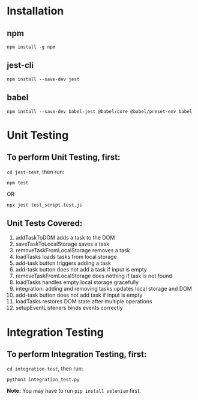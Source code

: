 # Installation

## npm

`npm install -g npm`

## jest-cli

`npm install --save-dev jest`

## babel

`npm install --save-dev babel-jest @babel/core @babel/preset-env babel`

# Unit Testing

## To perform Unit Testing, first:

`cd jest-test`, then run:

`npm test`

OR

`npx jest test_script.test.js`

## Unit Tests Covered:

1. addTaskToDOM adds a task to the DOM
2. saveTaskToLocalStorage saves a task
3. removeTaskFromLocalStorage removes a task
4. loadTasks loads tasks from local storage
5. add-task button triggers adding a task
6. add-task button does not add a task if input is empty
7. removeTaskFromLocalStorage does nothing if task is not found
8. loadTasks handles empty local storage gracefully
9. integration: adding and removing tasks updates local storage and DOM
10. add-task button does not add task if input is empty
11. loadTasks restores DOM state after multiple operations
12. setupEventListeners binds events correctly

# Integration Testing

## To perform Integration Testing, first:

`cd integration-test`, then run:

`python3 integration_test.py`

**Note:** You may have to run `pip install selenium` first.
